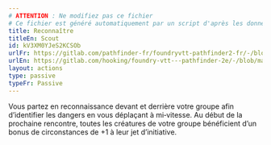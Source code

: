 ```yaml
---
# ATTENTION : Ne modifiez pas ce fichier
# Ce fichier est généré automatiquement par un script d'après les données du module Foundry VTT officiel et de sa traduction
title: Reconnaître
titleEn: Scout
id: kV3XM0YJeS2KCSOb
urlFr: https://gitlab.com/pathfinder-fr/foundryvtt-pathfinder2-fr/-/blob/master/data/actions/kV3XM0YJeS2KCSOb.htm
urlEn: https://gitlab.com/hooking/foundry-vtt---pathfinder-2e/-/blob/master/packs/data/actions.db/scout.json
layout: actions
type: passive
typeFr: Passive
---
```

Vous partez en reconnaissance devant et derrière votre groupe afin d’identifier les dangers en vous déplaçant à mi‑vitesse. Au début de la prochaine rencontre, toutes les créatures de votre groupe bénéficient d’un bonus de circonstances de +1 à leur jet d’initiative.
